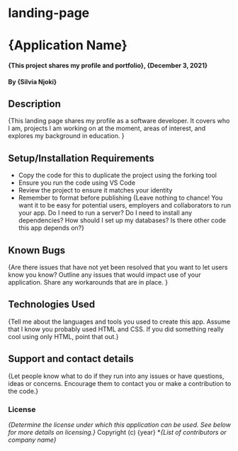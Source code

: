 # landing-page
# {Application Name}
#### {This project shares my profile and portfolio}, {December 3, 2021}
#### By **{Silvia Njoki}**
## Description
{This landing page shares my profile as a software developer. It covers who I am, projects I am working on at the moment, areas of interest, and explores my background in education. }
## Setup/Installation Requirements
* Copy the code for this to duplicate the project using the forking tool 
* Ensure you run the code using VS Code
* Review the project to ensure it matches your identity
* Remember to format before publishing
{Leave nothing to chance! You want it to be easy for potential users, employers and collaborators to run your app. Do I need to run a server? Do I need to install any dependencies? How should I set up my databases? Is there other code this app depends on?}
## Known Bugs
{Are there issues that have not yet been resolved that you want to let users know you know? Outline any issues that would impact use of your application. Share any workarounds that are in place. }
## Technologies Used
{Tell me about the languages and tools you used to create this app. Assume that I know you probably used HTML and CSS. If you did something really cool using only HTML, point that out.}
## Support and contact details
{Let people know what to do if they run into any issues or have questions, ideas or concerns.  Encourage them to contact you or make a contribution to the code.}
### License
*{Determine the license under which this application can be used.  See below for more details on licensing.}*
Copyright (c) {year} **{List of contributors or company name}*
